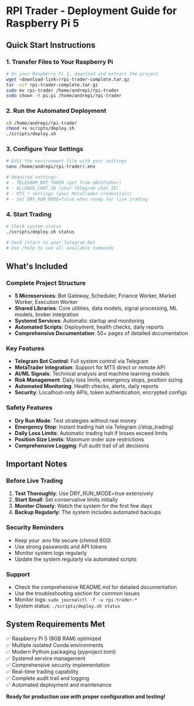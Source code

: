# RPI Trader - Deployment Guide for Raspberry Pi 5

## Quick Start Instructions

### 1. Transfer Files to Your Raspberry Pi

```bash
# On your Raspberry Pi 5, download and extract the project
wget <download-link>/rpi-trader-complete.tar.gz
tar -xzf rpi-trader-complete.tar.gz
sudo mv rpi-trader /home/andrepi/rpi-trader
sudo chown -R pi:pi /home/andrepi/rpi-trader
```

### 2. Run the Automated Deployment

```bash
cd /home/andrepi/rpi-trader
chmod +x scripts/deploy.sh
./scripts/deploy.sh
```

### 3. Configure Your Settings

```bash
# Edit the environment file with your settings
nano /home/andrepi/rpi-trader/.env

# Required settings:
# - TELEGRAM_BOT_TOKEN (get from @BotFather)
# - ALLOWED_CHAT_ID (your Telegram chat ID)
# - MT5_* settings (your MetaTrader credentials)
# - Set DRY_RUN_MODE=false when ready for live trading
```

### 4. Start Trading

```bash
# Check system status
./scripts/deploy.sh status

# Send /start to your Telegram bot
# Use /help to see all available commands
```

## What's Included

### Complete Project Structure
- **5 Microservices**: Bot Gateway, Scheduler, Finance Worker, Market Worker, Execution Worker
- **Shared Libraries**: Core utilities, data models, signal processing, ML models, broker integration
- **Systemd Services**: Automatic startup and monitoring
- **Automated Scripts**: Deployment, health checks, daily reports
- **Comprehensive Documentation**: 50+ pages of detailed documentation

### Key Features
- **Telegram Bot Control**: Full system control via Telegram
- **MetaTrader Integration**: Support for MT5 direct or remote API
- **AI/ML Signals**: Technical analysis and machine learning models
- **Risk Management**: Daily loss limits, emergency stops, position sizing
- **Automated Monitoring**: Health checks, alerts, daily reports
- **Security**: Localhost-only APIs, token authentication, encrypted configs

### Safety Features
- **Dry Run Mode**: Test strategies without real money
- **Emergency Stop**: Instant trading halt via Telegram (/stop_trading)
- **Daily Loss Limits**: Automatic trading halt if losses exceed limits
- **Position Size Limits**: Maximum order size restrictions
- **Comprehensive Logging**: Full audit trail of all decisions

## Important Notes

### Before Live Trading
1. **Test Thoroughly**: Use DRY_RUN_MODE=true extensively
2. **Start Small**: Set conservative limits initially
3. **Monitor Closely**: Watch the system for the first few days
4. **Backup Regularly**: The system includes automated backups

### Security Reminders
- Keep your .env file secure (chmod 600)
- Use strong passwords and API tokens
- Monitor system logs regularly
- Update the system regularly via automated scripts

### Support
- Check the comprehensive README.md for detailed documentation
- Use the troubleshooting section for common issues
- Monitor logs: `sudo journalctl -f -u rpi-trader-*`
- System status: `./scripts/deploy.sh status`

## System Requirements Met
✅ Raspberry Pi 5 (8GB RAM) optimized  
✅ Multiple isolated Conda environments  
✅ Modern Python packaging (pyproject.toml)  
✅ Systemd service management  
✅ Comprehensive security implementation  
✅ Real-time trading capability  
✅ Complete audit trail and logging  
✅ Automated deployment and maintenance  

**Ready for production use with proper configuration and testing!**


